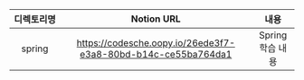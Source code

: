 
| 디&#x2060;렉&#x2060;토&#x2060;리&#x2060;명 | Notion URL |  내용 |
| :---: | :-------: | :-------: |
|spring| https://codesche.oopy.io/26ede3f7-e3a8-80bd-b14c-ce55ba764da1 | Spring 학습 내용|